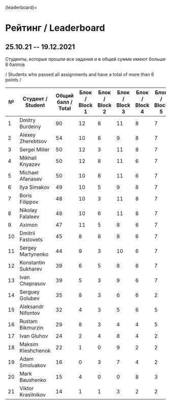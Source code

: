 (leaderboard)=

# Рейтинг / Leaderboard

## 25.10.21 -- 19.12.2021

Студенты, которые прошли все задания и в общей сумме имеют больше 6 баллов

/ Students who passed all assignments and have a total of more than 6 points /

| №  | Студент / Student | Общий балл / Total | Блок / Block 1 | Блок / Block 2 | Блок / Block 3 | Блок / Block 4 | Блок / Block 5 | Блок / Block 6 | Блок / Block 7 |
| -- | ------- | ---------- | ------ | ------ | ------ | ------ | ------ | ------ |------ |
| 1  | Dmitry Burdeiny | 90 | 12 | 8 | 11 | 8 | 7 | 11 | 33 |
| 2  | Alexey Zherebtsov | 54 | 10 | 8 | 9 | 8 | 7 | 7 | 5 |
| 3  | Sergei Miller | 50 | 12 | 3 | 11 | 8 | 7 | 9 | |
| 4  | Mikhail Knyazev | 50 | 12 | 8 | 11 | 6 | 7 | 6 |  |
| 5  | Michael Afanasev | 50 | 10 | 8 | 11 | 6 | 7 | 8 |  |
| 6  | Ilya Simakov | 49 | 10 | 5 | 9 | 8 | 7 | 10 |  |
| 7  | Boris Filippov | 48 | 10 | 3 | 11 | 8 | 7 | 9 |  |
| 8  | Nikolay Falaleev | 48 | 10 | 6 | 11 | 8 | 7 | 6 |  |
| 9  | Aximon | 47 | 11 | 5 | 8 | 6 | 7 | 10 |  |
| 10 | Dmitrii Fastovets | 45 | 8 | 8 | 8 | 6 | 7 | 8 |  |
| 11 | Sergey Martynenko | 44 | 9 | 3 | 10 | 6 | 7 | 9 |  |
| 12 | Konstantin Sukharev | 39 | 6 | 5 | 8 | 6 | 7 | 7 |  |
| 13 | Ivan Cheprasov | 39 | 5 | 3 | 9 | 6 | 7 | 9 |  |
| 14 | Serguey Golubev | 35 | 8 | 3 | 6 | 6 | 2 | 10 |  |
| 15 | Aleksandr Nifontov | 32 | 4 | 3 | 5 | 6 | 5 | 9 |  |
| 16 | Rustam Bikmurzin | 29 | 8 | 3 | 4 | 4 | 5 | 5 |  |
| 17 | Ivan Gluhov | 24 | 2 | 4 | 8 | 4 | 2 | 4 |  |
| 18 | Maksim Kleshchenok | 22 | 1 | 0 | 9 | 2 | 2 | 8 |  |
| 19 | Adam Smoluakov| 16 | 0 | 3 | 7 | 4 | 2 | 0 |  |
| 20 | Mark Baushenko | 15 | 4 | 0 | 0 | 8 | 3 | 0 |  |
| 21 | Viktor Krasilnikov | 14 | 1 | 1 | 3 | 2 | 2 | 5 |  |
